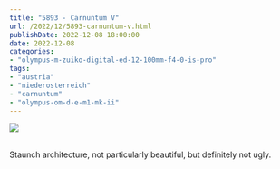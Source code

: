 ```yaml
---
title: "5893 - Carnuntum V"
url: /2022/12/5893-carnuntum-v.html
publishDate: 2022-12-08 18:00:00
date: 2022-12-08
categories:
- "olympus-m-zuiko-digital-ed-12-100mm-f4-0-is-pro"
tags:
- "austria"
- "niederosterreich"
- "carnuntum"
- "olympus-om-d-e-m1-mk-ii"
---
```

<div class="container">
<div class="center"><a target="_blank" href="https://d25zfm9zpd7gm5.cloudfront.net/1200x1200/2019/20190922_093752_lr.jpg"><img class="webfeedsFeaturedVisual" src="https://d25zfm9zpd7gm5.cloudfront.net/0600x0600/2019/20190922_093752_lr.jpg" /></a></div>
</div>
<br />

Staunch architecture, not particularly beautiful, but
definitely not ugly.
